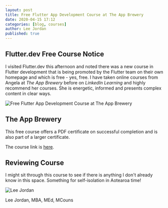 ```yaml
---
layout: post
title: Free Flutter App Development Course at The App Brewery
date: 2020-04-15 17:12
categories: [blog, courses]
author: Lee Jordan
published: true
---
```


<h2>Flutter.dev Free Course Notice</h2>

I visited Flutter.dev this afternoon and noted there was a new course in Flutter development that is being promoted by the Flutter team on their own homepage and which is free - yes, free. I have taken online courses from Angela at <i>The App Brewery</i> before on <i>LinkedIn Learning</i> and highly recommend her courses. She is energetic, informed and presents complex content in clear ways. 

<img class="img-border" src="https://aroha.dev/public/assets/images/flutter-dev-free-app-course-app-brewery.jpg" alt="Free Flutter App Development Course at The App Brewery">

<h2>The App Brewery</h2>

This free course offers a PDF certificate on successful completion and is also part of a larger certificate. 

The course link is <a href="https://www.appbrewery.co/courses/851555">here</a>.

<h2>Reviewing Course</h2>

I might sit through this course to see if there is anything I don't already know in this space. Something for self-isolation in Aotearoa time!

<img src="https://aroha.dev/public/assets/images/lee-jordan.png" alt="Lee Jordan">

Lee Jordan, MBA, MEd, MCouns
